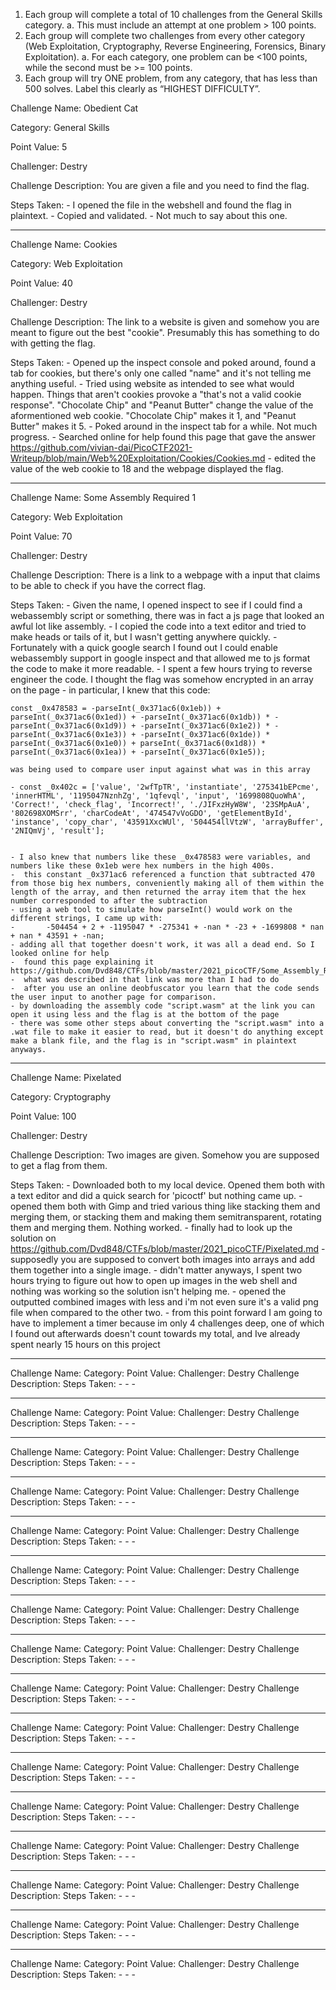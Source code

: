 
1. Each group will complete a total of 10 challenges from the General Skills category.
a. This must include an attempt at one problem > 100 points.
2. Each group will complete two challenges from every other category (Web Exploitation,
Cryptography, Reverse Engineering, Forensics, Binary Exploitation).
a. For each category, one problem can be <100 points, while the second must be >= 100
points.
3. Each group will try ONE problem, from any category, that has less than 500 solves. Label this
clearly as “HIGHEST DIFFICULTY”.




Challenge Name: Obedient Cat

Category: General Skills

Point Value: 5

Challenger: Destry

Challenge Description: You are given a file and you need to find the flag.

Steps Taken:
    - I opened the file in the webshell and found the flag in plaintext. 
    - Copied and validated.
    - Not much to say about this one.


********************************************


Challenge Name: Cookies

Category: Web Exploitation

Point Value: 40

Challenger: Destry

Challenge Description: The link to a website is given and somehow you are meant to figure out the best "cookie". Presumably this has something to do with getting the flag.

Steps Taken:
    - Opened up the inspect console and poked around, found a tab for cookies, but there's only one called "name" and it's not telling me anything useful.
    - Tried using website as intended to see what would happen. Things that aren't cookies provoke a "that's not a valid cookie response". "Chocolate Chip" and "Peanut Butter" change the value of the aformentioned web cookie. "Chocolate Chip" makes it 1, and "Peanut Butter" makes it 5.
    - Poked around in the inspect tab for a while. Not much progress.
    - Searched online for help  found this page that gave the answer https://github.com/vivian-dai/PicoCTF2021-Writeup/blob/main/Web%20Exploitation/Cookies/Cookies.md
    - edited the value of the web cookie to 18 and the webpage displayed the flag.


********************************************



Challenge Name: Some Assembly Required 1

Category: Web Exploitation

Point Value: 70

Challenger: Destry

Challenge Description: There is a link to a webpage with a input that claims to be able to check if you have the correct flag.

Steps Taken:
    - Given the name, I opened inspect to see if I could find a webassembly script or something, there was in fact a js page that looked an awful lot like assembly.
    - I copied the code into a text editor and tried to make heads or tails of it, but I wasn't getting anywhere quickly.
    - Fortunately with a quick google search I found out I could enable webassembly support in google inspect and that allowed me to js format the code to make it more readable.
    - I spent a few hours trying to reverse engineer the code. I thought the flag was somehow encrypted in an array on the page 
    - in particular, I knew that this code: 
    
    const _0x478583 = -parseInt(_0x371ac6(0x1eb)) + parseInt(_0x371ac6(0x1ed)) + -parseInt(_0x371ac6(0x1db)) * -parseInt(_0x371ac6(0x1d9)) + -parseInt(_0x371ac6(0x1e2)) * -parseInt(_0x371ac6(0x1e3)) + -parseInt(_0x371ac6(0x1de)) * parseInt(_0x371ac6(0x1e0)) + parseInt(_0x371ac6(0x1d8)) * parseInt(_0x371ac6(0x1ea)) + -parseInt(_0x371ac6(0x1e5));

    was being used to compare user input against what was in this array 

    - const _0x402c = ['value', '2wfTpTR', 'instantiate', '275341bEPcme', 'innerHTML', '1195047NznhZg', '1qfevql', 'input', '1699808QuoWhA', 'Correct!', 'check_flag', 'Incorrect!', './JIFxzHyW8W', '23SMpAuA', '802698XOMSrr', 'charCodeAt', '474547vVoGDO', 'getElementById', 'instance', 'copy_char', '43591XxcWUl', '504454llVtzW', 'arrayBuffer', '2NIQmVj', 'result'];

    
    - I also knew that numbers like these _0x478583 were variables, and numbers like these 0x1eb were hex numbers in the high 400s. 
    -  this constant _0x371ac6 referenced a function that subtracted 470 from those big hex numbers, conveniently making all of them within the length of the array, and then returned the array item that the hex number corresponded to after the subtraction
    - using a web tool to simulate how parseInt() would work on the different strings, I came up with:
    -       -504454 + 2 + -1195047 * -275341 + -nan * -23 + -1699808 * nan + nan * 43591 + -nan;
    - adding all that together doesn't work, it was all a dead end. So I looked online for help
    -  found this page explaining it https://github.com/Dvd848/CTFs/blob/master/2021_picoCTF/Some_Assembly_Required_1.md
    -  what was described in that link was more than I had to do
    -  after you use an online deobfuscator you learn that the code sends the user input to another page for comparison.
    - by downloading the assembly code "script.wasm" at the link you can open it using less and the flag is at the bottom of the page
    - there was some other steps about converting the "script.wasm" into a .wat file to make it easier to read, but it doesn't do anything except make a blank file, and the flag is in "script.wasm" in plaintext anyways.




********************************************


Challenge Name: Pixelated

Category: Cryptography

Point Value: 100

Challenger: Destry

Challenge Description: Two images are given. Somehow you are supposed to get a flag from them.

Steps Taken:
    - Downloaded both to my local device. Opened them both with a text editor and did a quick search for 'picoctf' but nothing came up.
    - opened them both with Gimp and tried various thing like stacking them and merging them, or stacking them and making them semitransparent, rotating them and merging them. Nothing worked.
    - finally had to look up the solution on https://github.com/Dvd848/CTFs/blob/master/2021_picoCTF/Pixelated.md
    - supposedly you are supposed to convert both images into arrays and add them together into a single image.
    - didn't matter anyways, I spent two hours trying to figure out how to open up images in the web shell and nothing was working so the solution isn't helping me.
    - opened the outputted combined images with less and i'm not even sure it's a valid png file when compared to the other two.
    - from this point forward I am going to have to implement a timer because im only 4 challenges deep, one of which I found out afterwards doesn't count towards my total, and Ive already spent nearly 15 hours on this project


********************************************


Challenge Name:
Category:
Point Value:
Challenger: Destry
Challenge Description:
Steps Taken:
    -
    -
    -


********************************************


Challenge Name:
Category:
Point Value:
Challenger: Destry
Challenge Description:
Steps Taken:
    -
    -
    -


********************************************


Challenge Name:
Category:
Point Value:
Challenger: Destry
Challenge Description:
Steps Taken:
    -
    -
    -


********************************************


Challenge Name:
Category:
Point Value:
Challenger: Destry
Challenge Description:
Steps Taken:
    -
    -
    -


********************************************


Challenge Name:
Category:
Point Value:
Challenger: Destry
Challenge Description:
Steps Taken:
    -
    -
    -


********************************************


Challenge Name:
Category:
Point Value:
Challenger: Destry
Challenge Description:
Steps Taken:
    -
    -
    -


********************************************


Challenge Name:
Category:
Point Value:
Challenger: Destry
Challenge Description:
Steps Taken:
    -
    -
    -


********************************************


Challenge Name:
Category:
Point Value:
Challenger: Destry
Challenge Description:
Steps Taken:
    -
    -
    -


********************************************


Challenge Name:
Category:
Point Value:
Challenger: Destry
Challenge Description:
Steps Taken:
    -
    -
    -


********************************************


Challenge Name:
Category:
Point Value:
Challenger: Destry
Challenge Description:
Steps Taken:
    -
    -
    -


********************************************


Challenge Name:
Category:
Point Value:
Challenger: Destry
Challenge Description:
Steps Taken:
    -
    -
    -


********************************************


Challenge Name:
Category:
Point Value:
Challenger: Destry
Challenge Description:
Steps Taken:
    -
    -
    -


********************************************


Challenge Name:
Category:
Point Value:
Challenger: Destry
Challenge Description:
Steps Taken:
    -
    -
    -


********************************************


Challenge Name:
Category:
Point Value:
Challenger: Destry
Challenge Description:
Steps Taken:
    -
    -
    -


********************************************


Challenge Name:
Category:
Point Value:
Challenger: Destry
Challenge Description:
Steps Taken:
    -
    -
    -


********************************************


Challenge Name:
Category:
Point Value:
Challenger: Destry
Challenge Description:
Steps Taken:
    -
    -
    -
